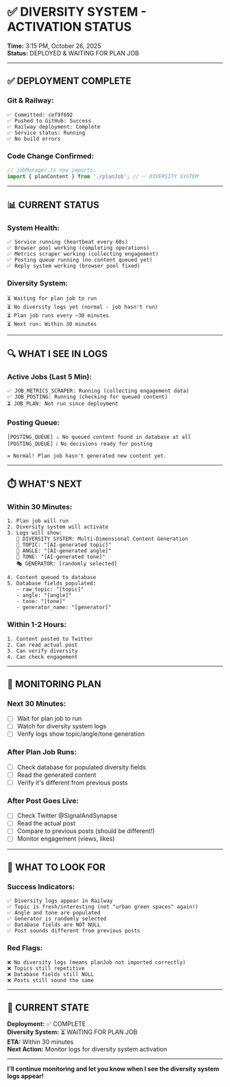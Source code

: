 # ✅ DIVERSITY SYSTEM - ACTIVATION STATUS

**Time:** 3:15 PM, October 26, 2025  
**Status:** DEPLOYED & WAITING FOR PLAN JOB

---

## ✅ DEPLOYMENT COMPLETE

### **Git & Railway:**
```
✅ Committed: cef9f692
✅ Pushed to GitHub: Success
✅ Railway deployment: Complete
✅ Service status: Running
✅ No build errors
```

### **Code Change Confirmed:**
```typescript
// jobManager.ts now imports:
import { planContent } from './planJob'; // ✅ DIVERSITY SYSTEM
```

---

## 📊 CURRENT STATUS

### **System Health:**
```
✅ Service running (heartbeat every 60s)
✅ Browser pool working (completing operations)
✅ Metrics scraper working (collecting engagement)
✅ Posting queue running (no content queued yet)
✅ Reply system working (browser pool fixed)
```

### **Diversity System:**
```
⏳ Waiting for plan job to run
⏳ No diversity logs yet (normal - job hasn't run)
⏳ Plan job runs every ~30 minutes
⏳ Next run: Within 30 minutes
```

---

## 🔍 WHAT I SEE IN LOGS

### **Active Jobs (Last 5 Min):**
```
✅ JOB_METRICS_SCRAPER: Running (collecting engagement data)
✅ JOB_POSTING: Running (checking for queued content)
⏳ JOB_PLAN: Not run since deployment
```

### **Posting Queue:**
```
[POSTING_QUEUE] ⚠️ No queued content found in database at all
[POSTING_QUEUE] ℹ️ No decisions ready for posting

= Normal! Plan job hasn't generated new content yet.
```

---

## ⏱️ WHAT'S NEXT

### **Within 30 Minutes:**
```
1. Plan job will run
2. Diversity system will activate
3. Logs will show:
   🎯 DIVERSITY SYSTEM: Multi-Dimensional Content Generation
   🎯 TOPIC: "[AI-generated topic]"
   📐 ANGLE: "[AI-generated angle]"
   🎤 TONE: "[AI-generated tone]"
   🎭 GENERATOR: [randomly selected]
   
4. Content queued to database
5. Database fields populated:
   - raw_topic: "[topic]"
   - angle: "[angle]"
   - tone: "[tone]"
   - generator_name: "[generator]"
```

### **Within 1-2 Hours:**
```
1. Content posted to Twitter
2. Can read actual post
3. Can verify diversity
4. Can check engagement
```

---

## 🎯 MONITORING PLAN

### **Next 30 Minutes:**
- [ ] Wait for plan job to run
- [ ] Watch for diversity system logs
- [ ] Verify logs show topic/angle/tone generation

### **After Plan Job Runs:**
- [ ] Check database for populated diversity fields
- [ ] Read the generated content
- [ ] Verify it's different from previous posts

### **After Post Goes Live:**
- [ ] Check Twitter @SignalAndSynapse
- [ ] Read the actual post
- [ ] Compare to previous posts (should be different!)
- [ ] Monitor engagement (views, likes)

---

## 📝 WHAT TO LOOK FOR

### **Success Indicators:**
```
✅ Diversity logs appear in Railway
✅ Topic is fresh/interesting (not "urban green spaces" again!)
✅ Angle and tone are populated
✅ Generator is randomly selected
✅ Database fields are NOT NULL
✅ Post sounds different from previous posts
```

### **Red Flags:**
```
❌ No diversity logs (means planJob not imported correctly)
❌ Topics still repetitive  
❌ Database fields still NULL
❌ Posts still sound the same
```

---

## 🚀 CURRENT STATE

**Deployment:** ✅ COMPLETE  
**Diversity System:** ⏳ WAITING FOR PLAN JOB  
**ETA:** Within 30 minutes  
**Next Action:** Monitor logs for diversity system activation

---

**I'll continue monitoring and let you know when I see the diversity system logs appear!**


